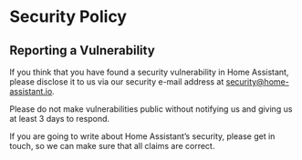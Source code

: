 # Security Policy

## Reporting a Vulnerability

If you think that you have found a security vulnerability in Home Assistant, please disclose it to us via our security e-mail address at security@home-assistant.io.

Please do not make vulnerabilities public without notifying us and giving us at least 3 days to respond.

If you are going to write about Home Assistant’s security, please get in touch, so we can make sure that all claims are correct.
